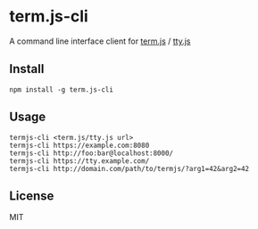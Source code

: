 # term.js-cli

A command line interface client for [term.js](https://github.com/chjj/term.js/) / [tty.js](https://github.com/chjj/tty.js/)

## Install

    npm install -g term.js-cli

## Usage

    termjs-cli <term.js/tty.js url>
    termjs-cli https://example.com:8080
    termjs-cli http://foo:bar@localhost:8000/
    termjs-cli https://tty.example.com/
    termjs-cli http://domain.com/path/to/termjs/?arg1=42&arg2=42

## License

MIT
